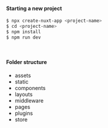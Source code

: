 #### Starting a new project

```bash
$ npx create-nuxt-app <project-name>
$ cd <project-name>
$ npm install
$ npm run dev
```

<br>

#### Folder structure

- assets
- static
- components
- layouts
- middleware
- pages
- plugins
- store

<br>

<br>

